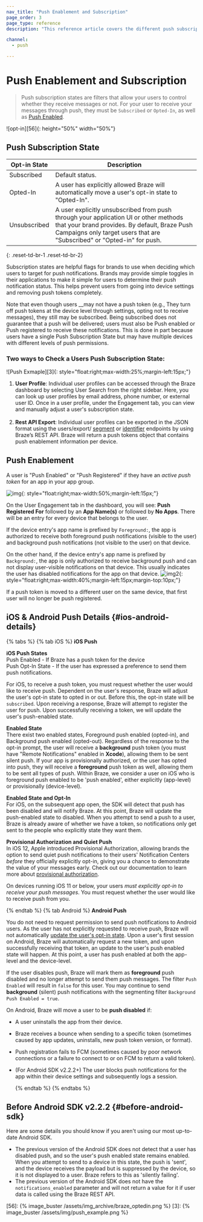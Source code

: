 ```yaml
---
nav_title: "Push Enablement and Subscription"
page_order: 3
page_type: reference
description: "This reference article covers the different push subscription states as well as a push enablement overview, covering the fundamental push difference across iOS and Android."

channel:
  - push

---
```


# Push Enablement and Subscription

> Push subscription states are filters that allow your users to control whether they receive messages or not. For your user to receive your messages through push, they must be `Subscribed` or `Opted-In`, as well as [Push Enabled](#push-enabled).

![opt-in][56]{: height="50%" width="50%"}

## Push Subscription State

|Opt-in State|Description|
|---|---|
|Subscribed| Default status.|
|Opted-In| A user has explicitly allowed Braze will automatically move a user's opt-in state to "Opted-In". |
|Unsubscribed| A user explicitly unsubscribed from push through your application UI or other methods that your brand provides. By default, Braze Push Campaigns only target users that are "Subscribed" or "Opted-in" for push.|
{: .reset-td-br-1 .reset-td-br-2}

Subscription states are helpful flags for brands to use when deciding which users to target for push notifications. Brands may provide simple toggles in their applications to make it simple for users to determine their push notification status. This helps prevent users from going into device settings and removing push tokens completely. 

Note that even though users __may not have a push token (e.g., They turn off push tokens at the device level through settings, opting not to receive messages), they still may be subscribed. Being subscribed does not guarantee that a push will be delivered; users must also be Push enabled or Push registered to receive these notifications. This is done in part because users have a single Push Subscription State but may have multiple devices with different levels of push permissions. 

### Two ways to Check a Users Push Subscription State:
![Push Exmaple][3]{: style="float:right;max-width:25%;margin-left:15px;"}
1. __User Profile__: Individual user profiles can be accessed through the Braze dashboard by selecting User Search from the right sidebar. Here, you can look up user profiles by email address, phone number, or external user ID. Once in a user profile, under the Engagement tab, you can view and manually adjust a user's subscription state. <br><br>
2. __Rest API Export__: Individual user profiles can be exported in the JSON format using the users/export/ [segment][segment] or [identifier][identifier] endpoints by using Braze’s REST API. Braze will return a push tokens object that contains push enablement information per device.

## Push Enablement

A user is "Push Enabled" or "Push Registered" if they have an *active push token* for an app in your app group.

![img][1]{: style="float:right;max-width:50%;margin-left:15px;"}

On the User Engagement tab in the dashboard, you will see: **Push Registered For** followed by an **App Name(s)** or followed by **No Apps**. There will be an entry for every device that belongs to the user.

If the device entry's app name is prefixed by `Foreground:`, the app is authorized to receive both foreground push notifications (visible to the user) and background push notifications (not visible to the user) on that device.

On the other hand, if the device entry's app name is prefixed by `Background:`, the app is only authorized to receive background push and can not display user-visible notifications on that device. This usually indicates the user has disabled notifications for the app on that device.
![img2][2]{: style="float:right;max-width:40%;margin-left:15px;margin-top:10px;"}

If a push token is moved to a different user on the same device, that first user will no longer be push registered.

## iOS & Android Push Details {#ios-android-details}

{% tabs %}
  {% tab iOS %}
__iOS Push__

__iOS Push States__<br>
Push Enabled - If Braze has a push token for the device<br>
Push Opt-In State - If the user has expressed a preference to send them push notifications.

For iOS, to receive a push token, you must request whether the user would like to receive push. Dependent on the user's response, Braze will adjust the user's opt-in state to opted in or out. Before this, the opt-in state will be `subscribed`. Upon receiving a response, Braze will attempt to register the user for push. Upon successfully receiving a token, we will update the user's push-enabled state.

__Enabled State__<br>
There exist two enabled states, Foreground push enabled (opted-in), and Background push enabled (opted-out). Regardless of the response to the opt-in prompt, the user will receive a __background__ push token (you must have "Remote Notifications" enabled in __Xcode__), allowing them to be sent silent push. If your app is provisionally authorized, or the user has opted into push, they will receive a __foreground__ push token as well, allowing them to be sent all types of push. Within Braze, we consider a user on iOS who is foreground push enabled to be 'push enabled', either explicitly (app-level) or provisionally (device-level).

__Enabled State and Opt-In__<br>
For iOS, on the subsequent app open, the SDK will detect that push has been disabled and will notify Braze. At this point, Braze will update the push-enabled state to disabled. When you attempt to send a push to a user, Braze is already aware of whether we have a token, so notifications only get sent to the people who explicitly state they want them. 

__Provisional Authorization and Quiet Push__<br>
In iOS 12, Apple introduced Provisional Authorization, allowing brands the option to send quiet push notifications to their users' Notification Centers _before_ they officially explicitly opt-in, giving you a chance to demonstrate the value of your messages early. Check out our documentation to learn more about [provisional authorization]({{site.baseurl}}/user_guide/message_building_by_channel/push/ios/notification_options/#provisional-push-authentication--quiet-notifications).

On devices running iOS 11 or below, your users _must explicitly opt-in to receive your push messages_. You must request whether the user would like to receive push from you.

  {% endtab %}
  {% tab Android %}
__Android Push__

You do not need to request permission to send push notifications to Android users. As the user has not explicitly requested to receive push, Braze will not automatically [update the user's opt-in state]({{site.baseurl}}/developer_guide/rest_api/user_data/#braze-user-profile-fields). Upon a user's first session on Android, Braze will automatically request a new token, and upon successfully receiving that token, an update to the user's push enabled state will happen. At this point, a user has push enabled at both the app-level and the device-level.

If the user disables push, Braze will mark them as __foreground__ push disabled and no longer attempt to send them push messages. The filter `Push Enabled` will result in `false` for this user. You may continue to send __background__ (silent) push notifications with the segmenting filter `Background Push Enabled = true`.

On Android, Braze will move a user to be __push disabled__ if:
- A user uninstalls the app from their device.
- Braze receives a bounce when sending to a specific token (sometimes caused by app updates, uninstalls, new push token version, or format).
- Push registration fails to FCM (sometimes caused by poor network connections or a failure to connect to or on FCM to return a valid token).
- (For Android SDK v2.2.2+) The user blocks push notifications for the app within their device settings and subsequently logs a session.

  {% endtab %}
{% endtabs %}

## Before Android SDK v2.2.2 {#before-android-sdk}

Here are some details you should know if you aren't using our most up-to-date Android SDK.
- The previous version of the Android SDK does not detect that a user has disabled push, and so the user's push enabled state remains enabled. When you attempt to send to a device in this state, the push is 'sent', and the device receives the payload but is suppressed by the device, so it is not displayed to a user. Braze refers to this as 'silently failing'.
- The previous version of the Android SDK does not have the `notifications_enabled` parameter and will not return a value for it if user data is called using the Braze REST API.

[1]: https://cloud.githubusercontent.com/assets/20304883/25244744/cd16d324-25b6-11e7-9d7c-d37b74690cf8.png
[2]: https://cloud.githubusercontent.com/assets/20304883/25244775/ec6e0ae4-25b6-11e7-846d-4bf8f38c3057.png
[identifier]: {{site.baseurl}}/api/endpoints/export/user_data/post_users_identifier/
[segment]: {{site.baseurl}}/api/endpoints/export/user_data/post_users_segment/
[56]: {% image_buster /assets/img_archive/braze_optedin.png %}
[3]: {% image_buster /assets/img/push_example.png %}
